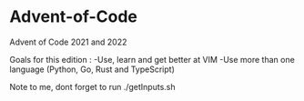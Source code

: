 # Advent-of-Code
Advent of Code 2021 and 2022

Goals for this edition :
-Use, learn and get better at VIM
-Use more than one language (Python, Go, Rust and TypeScript)

Note to me, dont forget to run ./getInputs.sh


